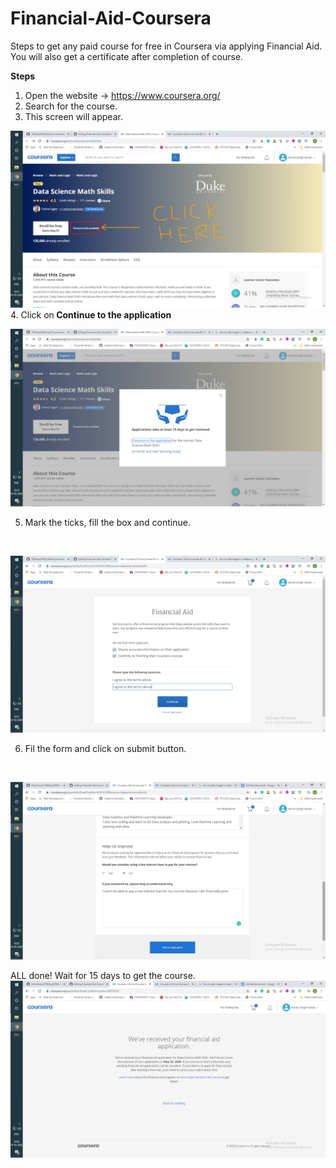 # Financial-Aid-Coursera
Steps to get any paid course for free in Coursera via applying Financial Aid. You will also get a certificate after completion of course.

<b>Steps</b> <br>
1. Open the website -> https://www.coursera.org/
2. Search for the course. <br>
3. This screen will appear. <br> 

![](images/1.jpg)
<br>
4. Click on<b> Continue to the application </b>
<br>

![](images/2.png)

5. Mark the ticks, fill the box and continue.
<br>

![](images/3.png)

6. Fil the form and click on submit button.
<br>

![](images/4.png)

ALL done! Wait for 15 days to get the course.
<br>
![](images/5.png)
